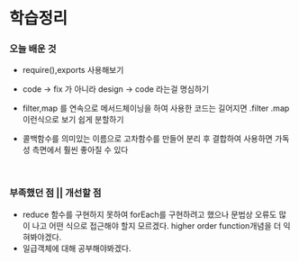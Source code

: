 
# 학습정리  


### 오늘 배운 것
 + require(),exports 사용해보기
 - code -> fix 가 아니라 design -> code 라는걸 명심하기
 * filter,map 를 연속으로 메서드체이닝을 하여 사용한 코드는
 길어지면
  .filter
  .map 이런식으로 보기 쉽게 분할하기 
 + 콜백함수를 의미있는 이름으로 고차함수를 만들어 분리 후 결합하여 사용하면 가독성 측면에서 훨씬 좋아질 수 있다
<br>

### 부족했던 점 || 개선할 점
 + reduce 함수를 구현하지 못하여 forEach를 구현하려고 했으나 문법상 오류도 많이 나고 어떤 식으로 접근해야 할지 모르겠다. higher order function개념을 더 익혀봐야겠다.
 + 일급객체에 대해 공부해야봐겠다.
